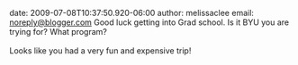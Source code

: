 date: 2009-07-08T10:37:50.920-06:00
author: melissaclee
email: noreply@blogger.com
Good luck getting into Grad school. Is it BYU you are trying for? What program?<br /><br />Looks like you had a very fun and expensive trip!